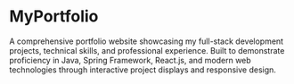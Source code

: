 # MyPortfolio
A comprehensive portfolio website showcasing my full-stack development projects, technical skills, and professional experience. Built to demonstrate proficiency in Java, Spring Framework, React.js, and modern web technologies through interactive project displays and responsive design.



